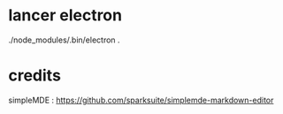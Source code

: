 
# lancer electron
./node_modules/.bin/electron .


# credits
simpleMDE : https://github.com/sparksuite/simplemde-markdown-editor
